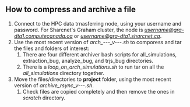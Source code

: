 ## How to compress and archive a file
1. Connect to the HPC data trnasferring node, using your username and password. For Sharcnet's Graham cluster, the node is *username@gra-dta1.computecanada.ca* or *username@gra-dta1.sharcnet.ca*.
2. Use the most recent version of *arch\_---\_v---.sh* to comporess and tar the files and folders of interest:
    1. There are four different archiver bash scripts for all_simulations, extraction_bug, analyze_bug, and trjs_bug directories.
    2. There is a *loop_on_arch_simulations.sh* to run tar on all the *all_simulations* directory together.
3. Move the files/directories to **project** folder, using the most recent version of *archive\_rsync\_v---.sh*.
    1. Check files are copied completely and then remove the ones in *scratch* directory.